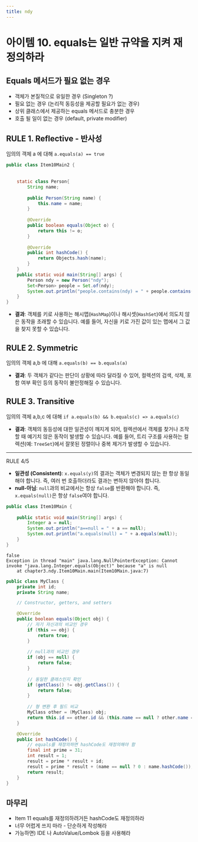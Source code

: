 ```yaml
---
title: ndy
---
```

# 아이템 10. equals는 일반 규약을 지켜 재정의하라

## Equals 메서드가 필요 없는 경우

- 객체가 본질적으로 유일한 경우 (Singleton ?)
- 필요 없는 경우 (논리적 동등성을 제공할 필요가 없는 경우)
- 상위 클래스에서 제공하는 equals 메서드로 충분한 경우
- 호출 될 일이 없는 경우 (default, private modifier)

## RULE 1. Reflective - 반사성
임의의 객체 a 에 대해 `a.equals(a) == true`

```java
public class Item10Main2 {  
  
  
    static class Person{  
        String name;  
  
        public Person(String name) {  
            this.name = name;  
        }  
  
        @Override  
        public boolean equals(Object o) {  
            return this != o;  
        }  
  
        @Override  
        public int hashCode() {  
            return Objects.hash(name);  
        }  
    }  
    public static void main(String[] args) {  
        Person ndy = new Person("ndy");  
        Set<Person> people = Set.of(ndy);  
        System.out.println("people.contains(ndy) = " + people.contains(ndy));  
    }  
}
```

- **결과**: 객체를 키로 사용하는 해시맵(`HashMap`)이나 해시셋(`HashSet`)에서 의도치 않은 동작을 초래할 수 있습니다. 예를 들어, 자신을 키로 가진 값이 있는 맵에서 그 값을 찾지 못할 수 있습니다.
## RULE 2. Symmetric
임의의 객체 a,b 에 대해 `a.equals(b) == b.equals(a)`

- **결과**: 두 객체가 같다는 판단이 상황에 따라 달라질 수 있어, 컬렉션의 검색, 삭제, 포함 여부 확인 등의 동작이 불안정해질 수 있습니다.
## RULE 3. Transitive
임의의 객체 a,b,c 에 대해 `if a.equals(b) && b.equals(c) => a.equals(c)`

- **결과**: 객체의 동등성에 대한 일관성이 깨지게 되어, 컬렉션에서 객체를 찾거나 조작할 때 예기치 않은 동작이 발생할 수 있습니다. 예를 들어, 트리 구조를 사용하는 컬렉션(예: `TreeSet`)에서 잘못된 정렬이나 중복 제거가 발생할 수 있습니다.

---
RULE 4/5
- **일관성 (Consistent)**: `x.equals(y)`의 결과는 객체가 변경되지 않는 한 항상 동일해야 합니다. 즉, 여러 번 호출하더라도 결과는 변하지 않아야 합니다.    
- **null-아님**: `null`과의 비교에서는 항상 `false`를 반환해야 합니다. 즉, `x.equals(null)`은 항상 `false`여야 합니다.
```java title="null 과의 ==, equals 비교"
public class Item10Main {  
  
    public static void main(String[] args) {  
        Integer a = null;  
        System.out.println("a==null = " + a == null);  
        System.out.println("a.equals(null) = " + a.equals(null));  
    }  
}
```

```text title="실행결과"
false
Exception in thread "main" java.lang.NullPointerException: Cannot invoke "java.lang.Integer.equals(Object)" because "a" is null
	at chapter3.ndy.Item10Main.main(Item10Main.java:7)

```


```java
public class MyClass {
    private int id;
    private String name;

    // Constructor, getters, and setters

    @Override
    public boolean equals(Object obj) {
        // 자기 자신과의 비교인 경우
        if (this == obj) {
            return true;
        }
        
        // null과의 비교인 경우
        if (obj == null) {
            return false;
        }
        
        // 동일한 클래스인지 확인
        if (getClass() != obj.getClass()) {
            return false;
        }
        
        // 형 변환 후 필드 비교
        MyClass other = (MyClass) obj;
        return this.id == other.id && (this.name == null ? other.name == null : this.name.equals(other.name));
    }

    @Override
    public int hashCode() {
        // equals를 재정의하면 hashCode도 재정의해야 함
        final int prime = 31;
        int result = 1;
        result = prime * result + id;
        result = prime * result + (name == null ? 0 : name.hashCode());
        return result;
    }
}

```
## 마무리

- Item 11 equals를 재정의하려거든 hashCode도 재정의하라
- 너무 어렵게 쓰지 마라 - 단순하게 작성해라
- 가능하면) IDE 나 AutoValue/Lombok 등을 사용해라



